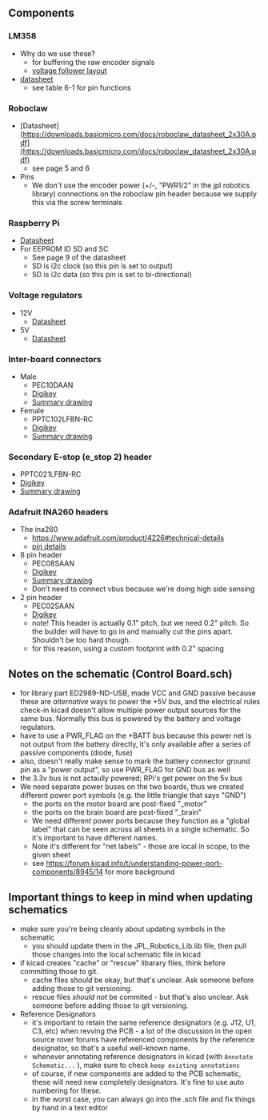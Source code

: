 ## Components

### LM358

- Why do we use these?
    - for buffering the raw encoder signals
    - [voltage follower layout](https://www.allaboutcircuits.com/video-tutorials/op-amp-applications-voltage-follower)
- [datasheet](https://www.ti.com/lit/ds/symlink/lm358.pdf?ts=1619014149430&ref_url=https%253A%252F%252Fwww.ti.com%252Fproduct%252FLM358)
    - see table 6-1 for pin functions

### Roboclaw

- [Datasheet](https://downloads.basicmicro.com/docs/roboclaw_datasheet_2x30A.pdf](https://downloads.basicmicro.com/docs/roboclaw_datasheet_2x30A.pdf)
    - see page 5 and 6
- Pins
    - We don't use the encoder power (+/-, "PWR1/2" in the jpl robotics library) connections on the roboclaw pin header because we supply this via the screw terminals
    
### Raspberry Pi

- [Datasheet](https://www.raspberrypi.org/documentation/hardware/raspberrypi/bcm2711/rpi_DATA_2711_1p0_preliminary.pdf)
- For EEPROM ID SD and SC
    - See page 9 of the datasheet
    - SD is i2c clock (so this pin is set to output)
    - SD is i2c data (so this pin is set to bi-directional)

### Voltage regulators

- 12V
    - [Datasheet](https://www.pololu.com/product/2855)
- 5V
    - [Datasheet](https://www.pololu.com/product/2851)

### Inter-board connectors

- Male
    - PEC10DAAN
    - [Digikey](https://www.digikey.com/en/products/detail/PEC10DAAN/S2012E-10-ND/860601?utm_campaign=buynow&utm_medium=aggregator&curr=usd&utm_source=octopart)
    - [Summary drawing](https://drawings-pdf.s3.amazonaws.com/C10419.pdf)
- Female
    - PPTC102LFBN-RC
    - [Digikey](https://www.digikey.com/en/products/detail/PPTC102LFBN-RC/S7078-ND/810216?utm_campaign=buynow&utm_medium=aggregator&curr=usd&utm_source=octopart)
    - [Summary drawing](https://drawings-pdf.s3.amazonaws.com/10492.pdf)

### Secondary E-stop (e_stop 2) header

- PPTC021LFBN-RC
- [Digikey](https://www.digikey.com/en/products/detail/PPTC021LFBN-RC/S7000-ND/810142?utm_campaign=buynow&utm_medium=aggregator&curr=usd&utm_source=octopart)
- [Summary drawing](https://drawings-pdf.s3.amazonaws.com/10492.pdf)

### Adafruit INA260 headers

- The ina260 
    - https://www.adafruit.com/product/4226#technical-details
    - [pin details](https://learn.adafruit.com/assets/77678)
- 8 pin header
    - PEC08SAAN
    - [Digikey](https://www.digikey.com/en/products/detail/PEC08SAAN/S1012E-08-ND/859161?utm_campaign=buynow&utm_medium=aggregator&curr=usd&utm_source=octopart)
    - [Summary drawing](https://drawings-pdf.s3.amazonaws.com/C10436.pdf)
    - Don't need to connect vbus because we're doing high side sensing
- 2 pin header
    - PEC02SAAN
    - [Digikey](https://www.digikey.com/en/products/detail/sullins-connector-solutions/PEC02SAAN/859155?s=N4IgTCBcDaIAoFEDCAGMBlAgpgciAugL5A)
    - note! This header is actually 0.1" pitch, but we need 0.2" pitch. So the builder will have to go in and manually cut the pins apart. Shouldn't be too hard though.
    - for this reason, using a custom footprint with 0.2" spacing


## Notes on the schematic (Control Board.sch)
    
- for library part ED2989-ND-USB, made VCC and GND passive because these are _alternative_ ways to power the +5V bus, and the electrical rules check-in kicad doesn't allow multiple power output sources for the same bus. Normally this bus is powered by the battery and voltage regulators.
- have to use a PWR_FLAG on the +BATT bus because this power net is not output from the battery directly, it's only available after a series of passive components (diode, fuse)
- also, doesn't really make sense to mark the battery connector ground pin as a "power output", so use PWR_FLAG for GND bus as well
- the 3.3v bus is not actaully powered; RPi's get power on the 5v bus
- We need separate power buses on the two boards, thus we created different power port symbols (e.g. the little triangle that says "GND")
    - the ports on the motor board are post-fixed "\_motor"
    - the ports on the brain board are post-fixed "\_brain"
    - We need different power ports because they function as a "global label" that can be seen across all sheets in a single schematic. So it's important to have different names. 
    - Note it's different for "net labels" - those are local in scope, to the given sheet
    - see https://forum.kicad.info/t/understanding-power-port-components/8945/14 for more background

## Important things to keep in mind when updating schematics

- make sure you're being cleanly about updating symbols in the schematic
    - you should update them in the JPL_Robotics_Lib.lib file, then pull those changes into the local schematic file in kicad
- if kicad creates "cache" or "rescue" libarary files, think before committing those to git. 
    - cache files _should_ be okay, but that's unclear. Ask someone before adding those to git versioning.
    - rescue files _should not_ be commited - but that's also unclear. Ask someone before adding those to git versioning.
- Reference Designators
    - it's important to retain the same reference designators (e.g. J12, U1, C3, etc) when revving the PCB - a lot of the discussion in the open source rover forums have referenced components by the reference designator, so that's a useful well-known name.
    - whenever annotating reference designators in kicad (with `Annotate Schematic...` ), make sure to check `keep existing annotations`
    - of course, if new components are added to the PCB schematic, these will need new completely designators. It's fine to use auto numbering for these.
    - in the worst case, you can always go into the .sch file and fix things by hand in a text editor


